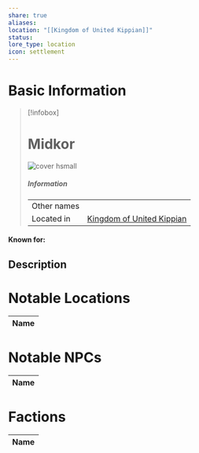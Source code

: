 ```yaml
---
share: true
aliases: 
location: "[[Kingdom of United Kippian]]"
status: 
lore_type: location
icon: settlement
---
```

# Basic Information
> [!infobox]
> # Midkor
> ![cover hsmall](insertimage.png)
> ##### Information
> |   |  |
> | ---- | ---- |
> | Other names | |
> | Located in | [Kingdom of United Kippian](../Kingdoms/Kingdom%20of%20United%20Kippian.md)|
#### Known for:
## Description
# Notable Locations
| Name |
| ---- |

# Notable NPCs
| Name |
| ---- |

# Factions
| Name |
| ---- |
